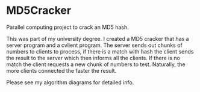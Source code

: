 # MD5Cracker
Parallel computing project to crack an MD5 hash.

This was part of my university degree. I created a MD5 cracker that has a server program and a cvlient program. The server sends out chunks of numbers to clients to process, if there is a match with hash the client sends the result to the server which then informs all the clients. If there is no match the client requests a new chunk of numbers to test. Naturally, the more clients connected the faster the result. 

Please see my algorithm diagrams for detailed info.
